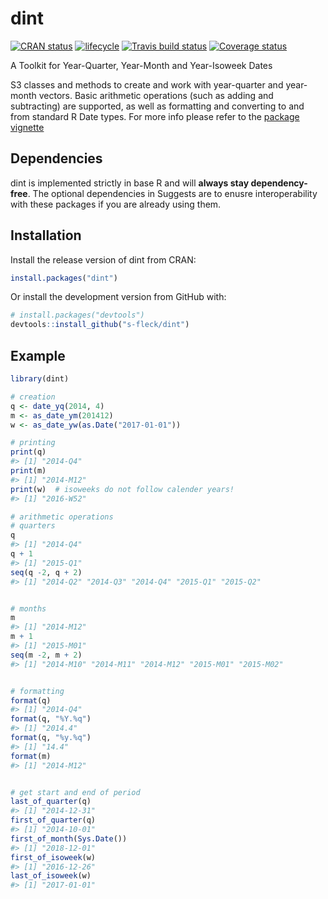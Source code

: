
<!-- README.md is generated from README.Rmd. Please edit that file -->
dint
====

[![CRAN status](https://www.r-pkg.org/badges/version/dint)](https://cran.r-project.org/package=dint) [![lifecycle](https://img.shields.io/badge/lifecycle-stable-brightgreen.svg)](https://www.tidyverse.org/lifecycle/#stable) [![Travis build status](https://travis-ci.org/s-fleck/dint.svg?branch=master)](https://travis-ci.org/s-fleck/dint) [![Coverage status](https://codecov.io/gh/s-fleck/dint/branch/master/graph/badge.svg)](https://codecov.io/github/s-fleck/dint?branch=master)

A Toolkit for Year-Quarter, Year-Month and Year-Isoweek Dates

S3 classes and methods to create and work with year-quarter and year-month vectors. Basic arithmetic operations (such as adding and subtracting) are supported, as well as formatting and converting to and from standard R Date types. For more info please refer to the [package vignette](https://CRAN.R-project.org/package=dint/vignettes/dint.html)

Dependencies
------------

dint is implemented strictly in base R and will **always stay dependency-free**. The optional dependencies in Suggests are to enusre interoperability with these packages if you are already using them.

Installation
------------

Install the release version of dint from CRAN:

``` r
install.packages("dint")
```

Or install the development version from GitHub with:

``` r
# install.packages("devtools")
devtools::install_github("s-fleck/dint")
```

Example
-------

``` r
library(dint)

# creation
q <- date_yq(2014, 4)
m <- as_date_ym(201412)
w <- as_date_yw(as.Date("2017-01-01"))

# printing
print(q)
#> [1] "2014-Q4"
print(m)
#> [1] "2014-M12"
print(w)  # isoweeks do not follow calender years!
#> [1] "2016-W52"

# arithmetic operations
# quarters
q
#> [1] "2014-Q4"
q + 1
#> [1] "2015-Q1"
seq(q -2, q + 2)
#> [1] "2014-Q2" "2014-Q3" "2014-Q4" "2015-Q1" "2015-Q2"


# months
m
#> [1] "2014-M12"
m + 1
#> [1] "2015-M01"
seq(m -2, m + 2)
#> [1] "2014-M10" "2014-M11" "2014-M12" "2015-M01" "2015-M02"


# formatting
format(q)
#> [1] "2014-Q4"
format(q, "%Y.%q")
#> [1] "2014.4"
format(q, "%y.%q")
#> [1] "14.4"
format(m)
#> [1] "2014-M12"


# get start and end of period
last_of_quarter(q)
#> [1] "2014-12-31"
first_of_quarter(q)
#> [1] "2014-10-01"
first_of_month(Sys.Date())
#> [1] "2018-12-01"
first_of_isoweek(w)
#> [1] "2016-12-26"
last_of_isoweek(w)
#> [1] "2017-01-01"
```
